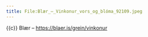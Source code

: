 ```yaml
---
title: File:Blær_–_Vinkonur_vors_og_blóma_92109.jpeg
---
```


{{c}} Blær – https://blaer.is/grein/vinkonur
